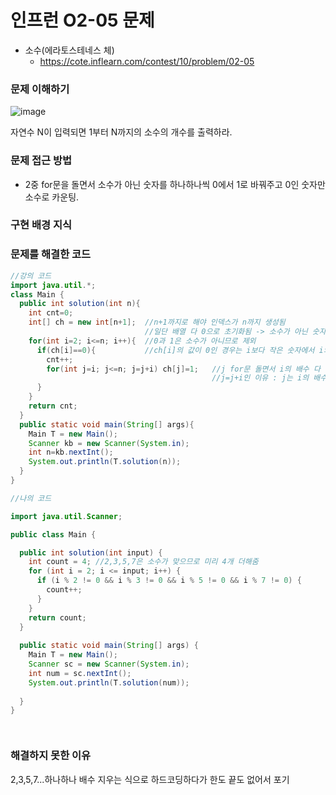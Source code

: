 # 인프런 O2-05 문제
- 소수(에라토스테네스 체)
    - https://cote.inflearn.com/contest/10/problem/02-05

### 문제 이해하기
![image](https://user-images.githubusercontent.com/90403366/230663830-b03d5ea8-e376-4901-ab4c-437b49d3c77b.png)

자연수 N이 입력되면 1부터 N까지의 소수의 개수를 출력하라.

### 문제 접근 방법
- 2중 for문을 돌면서 소수가 아닌 숫자를 하나하나씩 0에서 1로 바꿔주고 0인 숫자만 소수로 카운팅.

### 구현 배경 지식

### 문제를 해결한 코드
```java
//강의 코드
import java.util.*;
class Main {
  public int solution(int n){
    int cnt=0;
    int[] ch = new int[n+1];  //n+1까지로 해야 인덱스가 n까지 생성됨
                              //일단 배열 다 0으로 초기화됨 -> 소수가 아닌 숫자들을 반복문 돌면서 하나씩 1로 바꿔가야함.
    for(int i=2; i<=n; i++){  //0과 1은 소수가 아니므로 제외
      if(ch[i]==0){           //ch[i]의 값이 0인 경우는 i보다 작은 숫자에서 i의 약수가 없었다는 뜻임(1로 바뀌지 않았으므로) 
        cnt++;
        for(int j=i; j<=n; j=j+i) ch[j]=1;   //j for문 돌면서 i의 배수 다 체크하면서 1로바꿈
                                             //j=j+i인 이유 : j는 i의 배수로 반복문 돌면서 체크해야함
      }
    }
    return cnt;
  }
  public static void main(String[] args){
    Main T = new Main();
    Scanner kb = new Scanner(System.in);
    int n=kb.nextInt();
    System.out.println(T.solution(n));
  }
}

//나의 코드

import java.util.Scanner;

public class Main {

  public int solution(int input) {
    int count = 4; //2,3,5,7은 소수가 맞으므로 미리 4개 더해줌
    for (int i = 2; i <= input; i++) {
      if (i % 2 != 0 && i % 3 != 0 && i % 5 != 0 && i % 7 != 0) {
        count++;
      }
    }
    return count;
  }
  
  public static void main(String[] args) {
    Main T = new Main();
    Scanner sc = new Scanner(System.in);
    int num = sc.nextInt();
    System.out.println(T.solution(num));
    
  }
}




```

### 해결하지 못한 이유
2,3,5,7...하나하나 배수 지우는 식으로 하드코딩하다가 한도 끝도 없어서 포기
